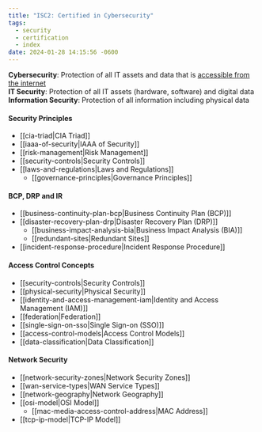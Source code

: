 ```yaml
---
title: "ISC2: Certified in Cybersecurity"
tags:
  - security
  - certification
  - index
date: 2024-01-28 14:15:56 -0600
---
```


**Cybersecurity**: Protection of all IT assets and data that is <u>accessible from the internet</u>  
**IT Security**: Protection of all IT assets (hardware, software) and digital data  
**Information Security**: Protection of all information including physical data

#### Security Principles

* [[cia-triad|CIA Triad]]
* [[iaaa-of-security|IAAA of Security]]
* [[risk-management|Risk Management]]
* [[security-controls|Security Controls]]
* [[laws-and-regulations|Laws and Regulations]]
	* [[governance-principles|Governance Principles]]

#### BCP, DRP and IR

* [[business-continuity-plan-bcp|Business Continuity Plan (BCP)]]
* [[disaster-recovery-plan-drp|Disaster Recovery Plan (DRP)]]
	* [[business-impact-analysis-bia|Business Impact Analysis (BIA)]]
	* [[redundant-sites|Redundant Sites]]
* [[incident-response-procedure|Incident Response Procedure]]

#### Access Control Concepts

* [[security-controls|Security Controls]]
* [[physical-security|Physical Security]]
* [[identity-and-access-management-iam|Identity and Access Management (IAM)]]
* [[federation|Federation]]
* [[single-sign-on-sso|Single Sign-on (SSO)]]
* [[access-control-models|Access Control Models]]
* [[data-classification|Data Classification]]

#### Network Security

* [[network-security-zones|Network Security Zones]]
* [[wan-service-types|WAN Service Types]]
* [[network-geography|Network Geography]]
* [[osi-model|OSI Model]]
	* [[mac-media-access-control-address|MAC Address]]
* [[tcp-ip-model|TCP-IP Model]]
